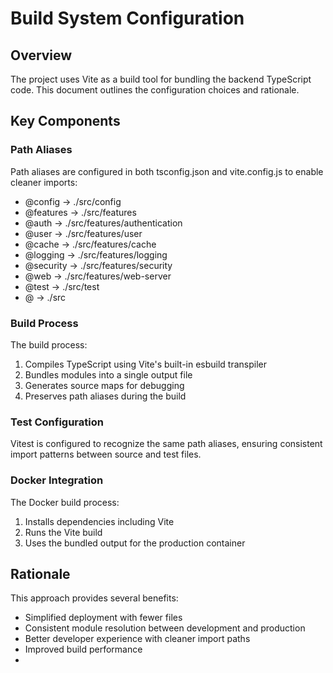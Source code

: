 # Build System Configuration

## Overview
The project uses Vite as a build tool for bundling the backend TypeScript code. This document outlines the configuration choices and rationale.

## Key Components

### Path Aliases
Path aliases are configured in both tsconfig.json and vite.config.js to enable cleaner imports:
- @config → ./src/config
- @features → ./src/features
- @auth → ./src/features/authentication
- @user → ./src/features/user
- @cache → ./src/features/cache
- @logging → ./src/features/logging
- @security → ./src/features/security
- @web → ./src/features/web-server
- @test → ./src/test
- @ → ./src

### Build Process
The build process:
1. Compiles TypeScript using Vite's built-in esbuild transpiler
2. Bundles modules into a single output file
3. Generates source maps for debugging
4. Preserves path aliases during the build

### Test Configuration
Vitest is configured to recognize the same path aliases, ensuring consistent import patterns between source and test files.

### Docker Integration
The Docker build process:
1. Installs dependencies including Vite
2. Runs the Vite build
3. Uses the bundled output for the production container

## Rationale
This approach provides several benefits:
- Simplified deployment with fewer files
- Consistent module resolution between development and production
- Better developer experience with cleaner import paths
- Improved build performance
-
